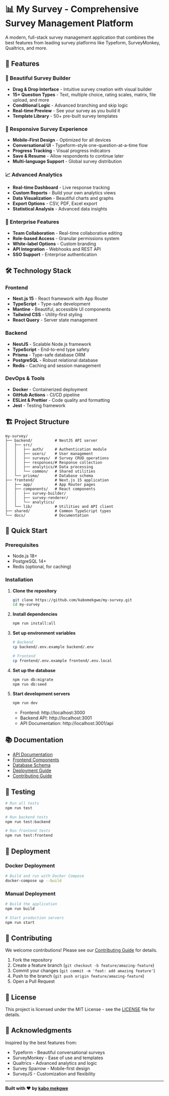 # 📊 My Survey - Comprehensive Survey Management Platform

A modern, full-stack survey management application that combines the best features from leading survey platforms like Typeform, SurveyMonkey, Qualtrics, and more.

## 🚀 Features

### 🎨 Beautiful Survey Builder
- **Drag & Drop Interface** - Intuitive survey creation with visual builder
- **15+ Question Types** - Text, multiple choice, rating scales, matrix, file upload, and more
- **Conditional Logic** - Advanced branching and skip logic
- **Real-time Preview** - See your survey as you build it
- **Template Library** - 50+ pre-built survey templates

### 📱 Responsive Survey Experience
- **Mobile-First Design** - Optimized for all devices
- **Conversational UI** - Typeform-style one-question-at-a-time flow
- **Progress Tracking** - Visual progress indicators
- **Save & Resume** - Allow respondents to continue later
- **Multi-language Support** - Global survey distribution

### 📈 Advanced Analytics
- **Real-time Dashboard** - Live response tracking
- **Custom Reports** - Build your own analytics views
- **Data Visualization** - Beautiful charts and graphs
- **Export Options** - CSV, PDF, Excel export
- **Statistical Analysis** - Advanced data insights

### 🔧 Enterprise Features
- **Team Collaboration** - Real-time collaborative editing
- **Role-based Access** - Granular permissions system
- **White-label Options** - Custom branding
- **API Integration** - Webhooks and REST API
- **SSO Support** - Enterprise authentication

## 🛠️ Technology Stack

### Frontend
- **Next.js 15** - React framework with App Router
- **TypeScript** - Type-safe development
- **Mantine** - Beautiful, accessible UI components
- **Tailwind CSS** - Utility-first styling
- **React Query** - Server state management

### Backend
- **NestJS** - Scalable Node.js framework
- **TypeScript** - End-to-end type safety
- **Prisma** - Type-safe database ORM
- **PostgreSQL** - Robust relational database
- **Redis** - Caching and session management

### DevOps & Tools
- **Docker** - Containerized deployment
- **GitHub Actions** - CI/CD pipeline
- **ESLint & Prettier** - Code quality and formatting
- **Jest** - Testing framework

## 🏗️ Project Structure

```
my-survey/
├── backend/          # NestJS API server
│   ├── src/
│   │   ├── auth/     # Authentication module
│   │   ├── users/    # User management
│   │   ├── surveys/  # Survey CRUD operations
│   │   ├── responses/# Response collection
│   │   ├── analytics/# Data processing
│   │   └── common/   # Shared utilities
│   └── prisma/       # Database schema
├── frontend/         # Next.js 15 application
│   ├── app/          # App Router pages
│   ├── components/   # React components
│   │   ├── survey-builder/
│   │   ├── survey-renderer/
│   │   └── analytics/
│   └── lib/          # Utilities and API client
├── shared/           # Common TypeScript types
└── docs/             # Documentation
```

## 🚀 Quick Start

### Prerequisites
- Node.js 18+ 
- PostgreSQL 14+
- Redis (optional, for caching)

### Installation

1. **Clone the repository**
   ```bash
   git clone https://github.com/kabomekgwe/my-survey.git
   cd my-survey
   ```

2. **Install dependencies**
   ```bash
   npm run install:all
   ```

3. **Set up environment variables**
   ```bash
   # Backend
   cp backend/.env.example backend/.env
   
   # Frontend  
   cp frontend/.env.example frontend/.env.local
   ```

4. **Set up the database**
   ```bash
   npm run db:migrate
   npm run db:seed
   ```

5. **Start development servers**
   ```bash
   npm run dev
   ```

   - Frontend: http://localhost:3000
   - Backend API: http://localhost:3001
   - API Documentation: http://localhost:3001/api

## 📚 Documentation

- [API Documentation](./docs/api.md)
- [Frontend Components](./docs/components.md)
- [Database Schema](./docs/database.md)
- [Deployment Guide](./docs/deployment.md)
- [Contributing Guide](./docs/contributing.md)

## 🧪 Testing

```bash
# Run all tests
npm run test

# Run backend tests
npm run test:backend

# Run frontend tests  
npm run test:frontend
```

## 🚀 Deployment

### Docker Deployment
```bash
# Build and run with Docker Compose
docker-compose up --build
```

### Manual Deployment
```bash
# Build the application
npm run build

# Start production servers
npm run start
```

## 🤝 Contributing

We welcome contributions! Please see our [Contributing Guide](./docs/contributing.md) for details.

1. Fork the repository
2. Create a feature branch (`git checkout -b feature/amazing-feature`)
3. Commit your changes (`git commit -m 'feat: add amazing feature'`)
4. Push to the branch (`git push origin feature/amazing-feature`)
5. Open a Pull Request

## 📄 License

This project is licensed under the MIT License - see the [LICENSE](LICENSE) file for details.

## 🙏 Acknowledgments

Inspired by the best features from:
- Typeform - Beautiful conversational surveys
- SurveyMonkey - Ease of use and templates
- Qualtrics - Advanced analytics and logic
- Survey Sparrow - Mobile-first design
- SurveyJS - Customization and flexibility

---

**Built with ❤️ by [kabo mekgwe](https://github.com/kabomekgwe)**

